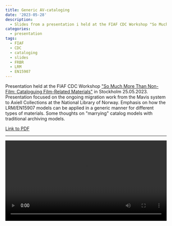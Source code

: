 ```yaml
---
title: Generic AV-cataloging
date: '2023-05-28'
description:
  - Slides from a presentation i held at the FIAF CDC Workshop "So Much More Than Non-Film Cataloguing Film-Related Materials".
categories: 
  - presentation
tags:
  - FIAF
  - CDC
  - cataloging
  - slides
  - FRBR
  - LRM
  - EN15907
---
```


Presentation held at the FIAF CDC Workshop ["So Much More Than Non-Film: Cataloguing Film-Related Materials"](https://www.fiafnet.org/pages/Training/CDC-Workshop-2023-Film-related-Materials.html) in Stockholm 25.05.2023. 
Presentation focused on the ongoing migration work from the Mavis system to Axiell Collections at the National Library of Norway. 
Emphasis on how the LRM/EN15907 models can be applied in a generic manner for different types of materials. 
Some thoughts on "marrying" catalog models with traditional archiving models.

[Link to PDF](CDC-Workshop-25052023.pdf)

---

<video width="100%" controls>
  <source src="CDC-Workshop-25052023.m4v" type="video/mp4">
</video>

